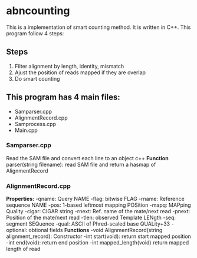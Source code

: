 # abncounting
This is a implementation of smart counting method. It is written in C++. This program follow 4 steps:
## Steps
1. Filter alignment by length, identity, mismatch
2. Ajust the position of reads mapped if they are overlap
3. Do smart counting

## This program has 4 main files:
- Samparser.cpp
- AlignmentRecord.cpp
- Samprocess.cpp
- Main.cpp

### Samparser.cpp
Read the SAM file and convert each line to an object c++
**Function**
parser(string filename): read SAM file and return a hasmap of AlignmentRecord

### AlignmentRecord.cpp
**Properties:**
-qname: Query NAME
-flag: bitwise FLAG
-rname: Reference sequence NAME
-pos: 1-based leftmost mapping POSition
-mapq: MAPping Quality
-cigar: CIGAR string
-rnext: Ref. name of the mate/next read
-pnext: Position of the mate/next read
-tlen: observed Template LENgth
-seq: segment SEQuence
-qual: ASCII of Phred-scaled base QUALity+33
-optional: obtional fields
**Functions**
-void AlignmentRecord(string alignment_record): Constructor
-int start(void): return start mapped position
-int end(void): return end position
-int mapped_length(void) return mapped length of read
